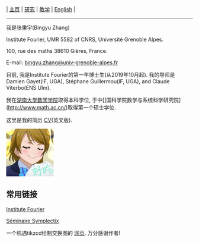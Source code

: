 | [主页](index-ch.md)  | [研究](research-ch.md)    | [教学](teaching-ch.md)         | [English](index.md) |

* * *

我是张秉宇(Bingyu Zhang)

Institute Fourier, UMR 5582 of CNRS, Université Grenoble Alpes. 

100, rue des maths 38610 Gières, France.  

E-mail: bingyu.zhang@univ-grenoble-alpes.fr

目前, 我是Institute Fourier的第一年博士生(从2019年10月起). 我的导师是Damien Gayet(IF, UGA), Stéphane Guillermou(IF, UGA), and Claude Viterbo(ENS Ulm).

我在[湖南大学数学学院](http://math.hnu.edu.cn/)取得本科学位, 于中[]国科学院数学与系统科学研究院](http://www.math.ac.cn/)取得第一个硕士学位.

这里是我的简历 [CV](CV.pdf)(英文版).

![title](title.jpg)






## 常用链接

[Institute Fourier](https://www-fourier.ujf-grenoble.fr/)

[Séminaire Symplectix](http://symplectix.blogspot.com/)

一个机遇tikzcd绘制交换图的 [网页](https://tikzcd.yichuanshen.de/). 万分感谢作者!

